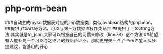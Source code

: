 # php-orm-bean
###自动生成mysql数据表对应的php数据类，类似javabean结构的phpbean，
##提供了toArray方法，可以与第三方数据库操作类结合
##提供了__toString方法,其实就是to_json,大家可以根据自己的习惯来修改（line:78）这个方法
##希望有人能补充一个可以与之结合的数据验证器，那就更完美一点了
###希望大伙多提建议，能够用的开心
